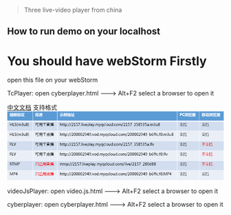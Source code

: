 > Three live-video player from china

## How to run demo on your localhost

# You should have webStorm Firstly
open this file on your webStorm

TcPlayer: open cyberplayer.html ---> Alt+F2 select a browser to open it

[中文文档](https://cloud.tencent.com/document/product/267/7479)
支持格式
![fgh](https://github.com/ddi6599/live-player-demo/blob/master/images/image.png)


videoJsPlayer: open video.js.html ---> Alt+F2 select a browser to open it

cyberplayer: open cyberplayer.html ---> Alt+F2 select a browser to open it
